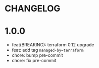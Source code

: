 # CHANGELOG

# 1.0.0

* feat(BREAKING): terraform 0.12 upgrade
* feat: add tag `managed-by=terraform`
* chore: bump pre-commit
* chore: fix pre-commit
